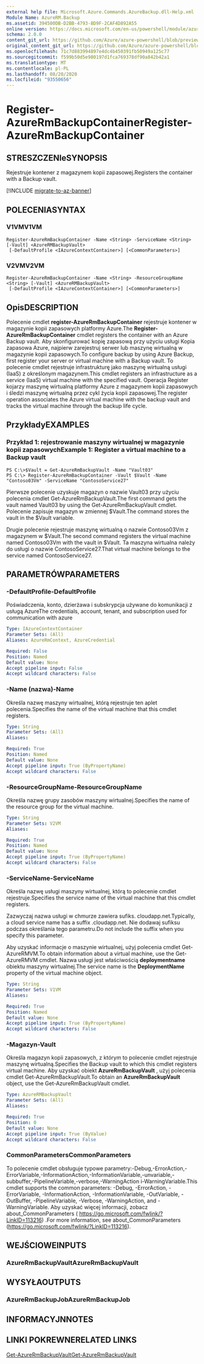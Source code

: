 ```yaml
---
external help file: Microsoft.Azure.Commands.AzureBackup.dll-Help.xml
Module Name: AzureRM.Backup
ms.assetid: 394500DB-D2BB-4793-8D9F-2CAF4D892A55
online version: https://docs.microsoft.com/en-us/powershell/module/azurerm.backup/register-azurermbackupcontainer
schema: 2.0.0
content_git_url: https://github.com/Azure/azure-powershell/blob/preview/src/ResourceManager/AzureBackup/Commands.AzureBackup/help/Register-AzureRmBackupContainer.md
original_content_git_url: https://github.com/Azure/azure-powershell/blob/preview/src/ResourceManager/AzureBackup/Commands.AzureBackup/help/Register-AzureRmBackupContainer.md
ms.openlocfilehash: 71c7d883994897e4dc4b450391fb50949a125c77
ms.sourcegitcommit: f599b50d5e980197d1fca769378df90a842b42a1
ms.translationtype: MT
ms.contentlocale: pl-PL
ms.lasthandoff: 08/20/2020
ms.locfileid: "93550656"
---
```

# <span data-ttu-id="c5470-101">Register-AzureRmBackupContainer</span><span class="sxs-lookup"><span data-stu-id="c5470-101">Register-AzureRmBackupContainer</span></span>

## <span data-ttu-id="c5470-102">STRESZCZENIe</span><span class="sxs-lookup"><span data-stu-id="c5470-102">SYNOPSIS</span></span>
<span data-ttu-id="c5470-103">Rejestruje kontener z magazynem kopii zapasowej.</span><span class="sxs-lookup"><span data-stu-id="c5470-103">Registers the container with a Backup vault.</span></span>

[!INCLUDE [migrate-to-az-banner](../../includes/migrate-to-az-banner.md)]

## <span data-ttu-id="c5470-104">POLECENIA</span><span class="sxs-lookup"><span data-stu-id="c5470-104">SYNTAX</span></span>

### <span data-ttu-id="c5470-105">V1VM</span><span class="sxs-lookup"><span data-stu-id="c5470-105">V1VM</span></span>
```
Register-AzureRmBackupContainer -Name <String> -ServiceName <String> [-Vault] <AzureRMBackupVault>
 [-DefaultProfile <IAzureContextContainer>] [<CommonParameters>]
```

### <span data-ttu-id="c5470-106">V2VM</span><span class="sxs-lookup"><span data-stu-id="c5470-106">V2VM</span></span>
```
Register-AzureRmBackupContainer -Name <String> -ResourceGroupName <String> [-Vault] <AzureRMBackupVault>
 [-DefaultProfile <IAzureContextContainer>] [<CommonParameters>]
```

## <span data-ttu-id="c5470-107">Opis</span><span class="sxs-lookup"><span data-stu-id="c5470-107">DESCRIPTION</span></span>
<span data-ttu-id="c5470-108">Polecenie cmdlet **register-AzureRmBackupContainer** rejestruje kontener w magazynie kopii zapasowych platformy Azure.</span><span class="sxs-lookup"><span data-stu-id="c5470-108">The **Register-AzureRmBackupContainer** cmdlet registers the container with an Azure Backup vault.</span></span>
<span data-ttu-id="c5470-109">Aby skonfigurować kopię zapasową przy użyciu usługi Kopia zapasowa Azure, najpierw zarejestruj serwer lub maszynę wirtualną w magazynie kopii zapasowych.</span><span class="sxs-lookup"><span data-stu-id="c5470-109">To configure backup by using Azure Backup, first register your server or virtual machine with a Backup vault.</span></span>
<span data-ttu-id="c5470-110">To polecenie cmdlet rejestruje infrastrukturę jako maszynę wirtualną usługi (IaaS) z określonym magazynem.</span><span class="sxs-lookup"><span data-stu-id="c5470-110">This cmdlet registers an infrastructure as a service (IaaS) virtual machine with the specified vault.</span></span>
<span data-ttu-id="c5470-111">Operacja Register kojarzy maszynę wirtualną platformy Azure z magazynem kopii zapasowych i śledzi maszynę wirtualną przez cykl życia kopii zapasowej.</span><span class="sxs-lookup"><span data-stu-id="c5470-111">The register operation associates the Azure virtual machine with the backup vault and tracks the virtual machine through the backup life cycle.</span></span>

## <span data-ttu-id="c5470-112">Przykłady</span><span class="sxs-lookup"><span data-stu-id="c5470-112">EXAMPLES</span></span>

### <span data-ttu-id="c5470-113">Przykład 1: rejestrowanie maszyny wirtualnej w magazynie kopii zapasowych</span><span class="sxs-lookup"><span data-stu-id="c5470-113">Example 1: Register a virtual machine to a Backup vault</span></span>
```
PS C:\>$Vault = Get-AzureRmBackupVault -Name "Vault03"
PS C:\> Register-AzureRmBackupContainer -Vault $Vault -Name "Contoso03Vm" -ServiceName "ContosoService27"
```

<span data-ttu-id="c5470-114">Pierwsze polecenie uzyskuje magazyn o nazwie Vault03 przy użyciu polecenia cmdlet Get-AzureRmBackupVault.</span><span class="sxs-lookup"><span data-stu-id="c5470-114">The first command gets the vault named Vault03 by using the Get-AzureRmBackupVault cmdlet.</span></span>
<span data-ttu-id="c5470-115">Polecenie zapisuje magazyn w zmiennej $Vault.</span><span class="sxs-lookup"><span data-stu-id="c5470-115">The command stores the vault in the $Vault variable.</span></span>

<span data-ttu-id="c5470-116">Drugie polecenie rejestruje maszynę wirtualną o nazwie Contoso03Vm z magazynem w $Vault.</span><span class="sxs-lookup"><span data-stu-id="c5470-116">The second command registers the virtual machine named Contoso03Vm with the vault in $Vault.</span></span>
<span data-ttu-id="c5470-117">Ta maszyna wirtualna należy do usługi o nazwie ContosoService27.</span><span class="sxs-lookup"><span data-stu-id="c5470-117">That virtual machine belongs to the service named ContosoService27.</span></span>

## <span data-ttu-id="c5470-118">PARAMETRÓW</span><span class="sxs-lookup"><span data-stu-id="c5470-118">PARAMETERS</span></span>

### <span data-ttu-id="c5470-119">-DefaultProfile</span><span class="sxs-lookup"><span data-stu-id="c5470-119">-DefaultProfile</span></span>
<span data-ttu-id="c5470-120">Poświadczenia, konto, dzierżawa i subskrypcja używane do komunikacji z usługą Azure</span><span class="sxs-lookup"><span data-stu-id="c5470-120">The credentials, account, tenant, and subscription used for communication with azure</span></span>

```yaml
Type: IAzureContextContainer
Parameter Sets: (All)
Aliases: AzureRmContext, AzureCredential

Required: False
Position: Named
Default value: None
Accept pipeline input: False
Accept wildcard characters: False
```

### <span data-ttu-id="c5470-121">-Name (nazwa)</span><span class="sxs-lookup"><span data-stu-id="c5470-121">-Name</span></span>
<span data-ttu-id="c5470-122">Określa nazwę maszyny wirtualnej, którą rejestruje ten aplet polecenia.</span><span class="sxs-lookup"><span data-stu-id="c5470-122">Specifies the name of the virtual machine that this cmdlet registers.</span></span>

```yaml
Type: String
Parameter Sets: (All)
Aliases: 

Required: True
Position: Named
Default value: None
Accept pipeline input: True (ByPropertyName)
Accept wildcard characters: False
```

### <span data-ttu-id="c5470-123">-ResourceGroupName</span><span class="sxs-lookup"><span data-stu-id="c5470-123">-ResourceGroupName</span></span>
<span data-ttu-id="c5470-124">Określa nazwę grupy zasobów maszyny wirtualnej.</span><span class="sxs-lookup"><span data-stu-id="c5470-124">Specifies the name of the resource group for the virtual machine.</span></span>

```yaml
Type: String
Parameter Sets: V2VM
Aliases: 

Required: True
Position: Named
Default value: None
Accept pipeline input: True (ByPropertyName)
Accept wildcard characters: False
```

### <span data-ttu-id="c5470-125">-ServiceName</span><span class="sxs-lookup"><span data-stu-id="c5470-125">-ServiceName</span></span>
<span data-ttu-id="c5470-126">Określa nazwę usługi maszyny wirtualnej, którą to polecenie cmdlet rejestruje.</span><span class="sxs-lookup"><span data-stu-id="c5470-126">Specifies the service name of the virtual machine that this cmdlet registers.</span></span>

<span data-ttu-id="c5470-127">Zazwyczaj nazwa usługi w chmurze zawiera sufiks. cloudapp.net.</span><span class="sxs-lookup"><span data-stu-id="c5470-127">Typically, a cloud service name has a suffix .cloudapp.net.</span></span>
<span data-ttu-id="c5470-128">Nie dodawaj sufiksu podczas określania tego parametru.</span><span class="sxs-lookup"><span data-stu-id="c5470-128">Do not include the suffix when you specify this parameter.</span></span>

<span data-ttu-id="c5470-129">Aby uzyskać informacje o maszynie wirtualnej, użyj polecenia cmdlet Get-AzureRMVM.</span><span class="sxs-lookup"><span data-stu-id="c5470-129">To obtain information about a virtual machine, use the Get-AzureRMVM cmdlet.</span></span>
<span data-ttu-id="c5470-130">Nazwa usługi jest właściwością **deploymentname** obiektu maszyny wirtualnej.</span><span class="sxs-lookup"><span data-stu-id="c5470-130">The service name is the **DeploymentName** property of the virtual machine object.</span></span>

```yaml
Type: String
Parameter Sets: V1VM
Aliases: 

Required: True
Position: Named
Default value: None
Accept pipeline input: True (ByPropertyName)
Accept wildcard characters: False
```

### <span data-ttu-id="c5470-131">-Magazyn</span><span class="sxs-lookup"><span data-stu-id="c5470-131">-Vault</span></span>
<span data-ttu-id="c5470-132">Określa magazyn kopii zapasowych, z którym to polecenie cmdlet rejestruje maszynę wirtualną.</span><span class="sxs-lookup"><span data-stu-id="c5470-132">Specifies the Backup vault to which this cmdlet registers virtual machine.</span></span>
<span data-ttu-id="c5470-133">Aby uzyskać obiekt **AzureRmBackupVault** , użyj polecenia cmdlet Get-AzureRmBackupVault.</span><span class="sxs-lookup"><span data-stu-id="c5470-133">To obtain an **AzureRmBackupVault** object, use the Get-AzureRmBackupVault cmdlet.</span></span>

```yaml
Type: AzureRMBackupVault
Parameter Sets: (All)
Aliases: 

Required: True
Position: 0
Default value: None
Accept pipeline input: True (ByValue)
Accept wildcard characters: False
```

### <span data-ttu-id="c5470-134">CommonParameters</span><span class="sxs-lookup"><span data-stu-id="c5470-134">CommonParameters</span></span>
<span data-ttu-id="c5470-135">To polecenie cmdlet obsługuje typowe parametry:-Debug,-ErrorAction,-ErrorVariable,-InformationAction,-InformationVariable,-unvariable,-subbuffer,-PipelineVariable,-verbose,-WarningAction i-WarningVariable.</span><span class="sxs-lookup"><span data-stu-id="c5470-135">This cmdlet supports the common parameters: -Debug, -ErrorAction, -ErrorVariable, -InformationAction, -InformationVariable, -OutVariable, -OutBuffer, -PipelineVariable, -Verbose, -WarningAction, and -WarningVariable.</span></span> <span data-ttu-id="c5470-136">Aby uzyskać więcej informacji, zobacz about_CommonParameters ( https://go.microsoft.com/fwlink/?LinkID=113216) .</span><span class="sxs-lookup"><span data-stu-id="c5470-136">For more information, see about_CommonParameters (https://go.microsoft.com/fwlink/?LinkID=113216).</span></span>

## <span data-ttu-id="c5470-137">WEJŚCIOWE</span><span class="sxs-lookup"><span data-stu-id="c5470-137">INPUTS</span></span>

### <span data-ttu-id="c5470-138">AzureRmBackupVault</span><span class="sxs-lookup"><span data-stu-id="c5470-138">AzureRmBackupVault</span></span>

## <span data-ttu-id="c5470-139">WYSYŁA</span><span class="sxs-lookup"><span data-stu-id="c5470-139">OUTPUTS</span></span>

### <span data-ttu-id="c5470-140">AzureRmBackupJob</span><span class="sxs-lookup"><span data-stu-id="c5470-140">AzureRmBackupJob</span></span>

## <span data-ttu-id="c5470-141">INFORMACYJN</span><span class="sxs-lookup"><span data-stu-id="c5470-141">NOTES</span></span>

## <span data-ttu-id="c5470-142">LINKI POKREWNE</span><span class="sxs-lookup"><span data-stu-id="c5470-142">RELATED LINKS</span></span>

[<span data-ttu-id="c5470-143">Get-AzureRmBackupVault</span><span class="sxs-lookup"><span data-stu-id="c5470-143">Get-AzureRmBackupVault</span></span>](./Get-AzureRmBackupVault.md)


